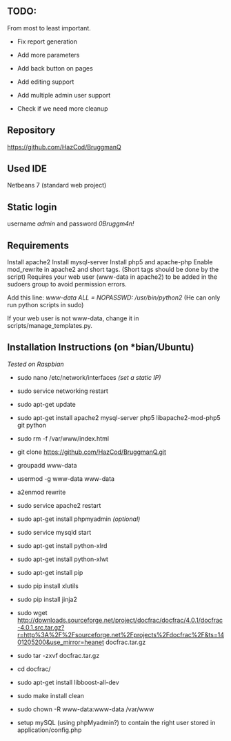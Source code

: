TODO:
-------
From most to least important.
- Fix report generation

- Add more parameters
- Add back button on pages
- Add editing support
- Add multiple admin user support
- Check if we need more cleanup

Repository
-----------
https://github.com/HazCod/BruggmanQ

Used IDE
-----------
Netbeans 7 (standard web project)

Static login
--------------
username *admin* and password *0Bruggm4n!*

Requirements
--------------
Install apache2
Install mysql-server
Install php5 and apache-php
Enable mod_rewrite in apache2 and short tags. (Short tags should be done by the script)
Requires your web user (www-data in apache2) to be added in the sudoers group to avoid permission errors.

Add this line: *www-data ALL = NOPASSWD: /usr/bin/python2*
(He can only run python scripts in sudo)

If your web user is not www-data, change it in scripts/manage_templates.py.

Installation Instructions (on *bian/Ubuntu)
--------------------------------------
*Tested on Raspbian*

- sudo nano /etc/network/interfaces  *(set a static IP)*
- sudo service networking restart

- sudo apt-get update
- sudo apt-get install apache2 mysql-server php5 libapache2-mod-php5 git python

- sudo rm -f /var/www/index.html
- git clone https://github.com/HazCod/BruggmanQ.git

- groupadd www-data
- usermod -g www-data www-data

- a2enmod rewrite
- sudo service apache2 restart

- sudo apt-get install phpmyadmin *(optional)*
- sudo service mysqld start

- sudo apt-get install python-xlrd
- sudo apt-get install python-xlwt
- sudo apt-get install pip
- sudo pip install xlutils
- sudo pip install jinja2

- sudo wget http://downloads.sourceforge.net/project/docfrac/docfrac/4.0.1/docfrac-4.0.1.src.tar.gz?r=http%3A%2F%2Fsourceforge.net%2Fprojects%2Fdocfrac%2F&ts=1401205200&use_mirror=heanet docfrac.tar.gz
- sudo tar -zxvf docfrac.tar.gz
- cd docfrac/
- sudo apt-get install libboost-all-dev
- sudo make install clean

- sudo chown -R www-data:www-data /var/www

- setup mySQL (using phpMyadmin?) to contain the right user stored in application/config.php
